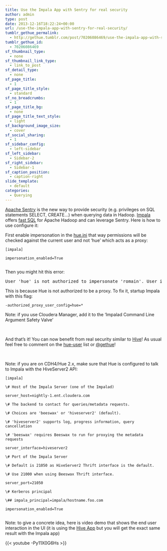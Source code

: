 ```yaml
---
title: Use the Impala App with Sentry for real security
author: admin
type: post
date: 2013-12-16T18:22:24+00:00
url: /use-the-impala-app-with-sentry-for-real-security/
tumblr_gethue_permalink:
  - http://gethue.tumblr.com/post/70206086469/use-the-impala-app-with-sentry-for-real-security
tumblr_gethue_id:
  - 70206086469
sf_thumbnail_type:
  - none
sf_thumbnail_link_type:
  - link_to_post
sf_detail_type:
  - none
sf_page_title:
  - 1
sf_page_title_style:
  - standard
sf_no_breadcrumbs:
  - 1
sf_page_title_bg:
  - none
sf_page_title_text_style:
  - light
sf_background_image_size:
  - cover
sf_social_sharing:
  - 1
sf_sidebar_config:
  - left-sidebar
sf_left_sidebar:
  - Sidebar-2
sf_right_sidebar:
  - Sidebar-1
sf_caption_position:
  - caption-right
slide_template:
  - default
categories:
  - Querying
---
```


<p id="docs-internal-guid-2146a2cd-fca2-7325-b82b-68ed6ae64ad9">
  <a href="http://incubator.apache.org/projects/sentry.html">Apache Sentry</a> is the new way to provide security (e.g. privileges on SQL statements SELECT, CREATE…) when querying data in Hadoop. <a href="http://impala.io/">Impala</a> offers <a href="http://gethue.tumblr.com/post/62452792255/fast-sql-with-the-impala-query-editor">fast SQL</a> for Apache Hadoop and can leverage Sentry. Here is how to use configure it:
</p>

First enable impersonation in the [hue.ini][1] that way permissions will be checked against the current user and not ‘hue’ which acts as a proxy:

<pre><code class="bash">[impala]

impersonation_enabled=True

</code></pre>

Then you might hit this error:

<pre>User 'hue' is not authorized to impersonate 'romain'. User impersonation is disabled.</pre>

This is because Hue is not authorized to be a proxy. To fix it, startup Impala with this flag:

<pre><code class="bash">-authorized_proxy_user_config=hue=*</code></pre>

Note: if you use Cloudera Manager, add it to the ‘Impalad Command Line Argument Safety Valve’

&nbsp;

And that’s it! You can now benefit from real security similar to [Hive][2]! As usual feel free to comment on the [hue-user][3] list or [@gethue][4]!

&nbsp;

Note: if you are on CDH4/Hue 2.x, make sure that Hue is configured to talk to Impala with the HiveServer2 API:

<pre><code class="bash">[impala]

\# Host of the Impala Server (one of the Impalad)

server_host=nightly-1.ent.cloudera.com

\# The backend to contact for queries/metadata requests.

\# Choices are 'beeswax' or 'hiveserver2' (default).

\# 'hiveserver2' supports log, progress information, query cancellation

\# 'beeswax' requires Beeswax to run for proxying the metadata requests

server_interface=hiveserver2

\# Port of the Impala Server

\# Default is 21050 as HiveServer2 Thrift interface is the default.

\# Use 21000 when using Beeswax Thrift interface.

server_port=21050

\# Kerberos principal

\## impala_principal=impala/hostname.foo.com

impersonation_enabled=True

</code></pre>

Note: to give a concrete idea, here is video demo that shows the end user interaction in the UI (it is using the <a href="https://gethue.com/hadoop-tutorial-hive-query-editor-with-hiveserver2-and/" target="_blank" rel="noopener noreferrer">Hive App</a> but you will get the exact same result with the Impala app)

{{< youtube -Py11X0G6Hs >}}

[1]: https://github.com/cloudera/hue/blob/master/desktop/conf.dist/hue.ini
[2]: http://gethue.tumblr.com/post/64916325309/hadoop-tutorial-hive-query-editor-with-hiveserver2-and
[3]: http://groups.google.com/a/cloudera.org/group/hue-user
[4]: https://twitter.com/gethue
